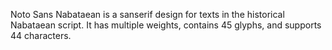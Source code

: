 Noto Sans Nabataean is a sanserif design for texts in the historical Nabataean script. It has multiple weights, contains 45 glyphs, and supports 44 characters.